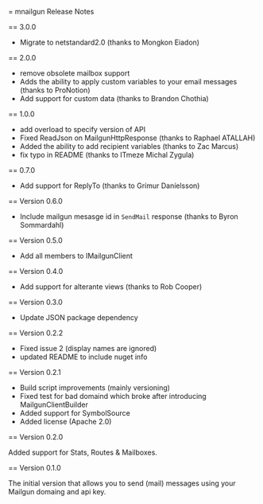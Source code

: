 = mnailgun Release Notes

== 3.0.0

- Migrate to netstandard2.0 (thanks to Mongkon Eiadon)

== 2.0.0

- remove obsolete mailbox support
- Adds the ability to apply custom variables to your email messages (thanks to ProNotion)
- Add support for custom data (thanks to Brandon Chothia)


== 1.0.0

- add overload to specify version of API
- Fixed ReadJson on MailgunHttpResponse (thanks to Raphael ATALLAH)
- Added the ability to add recipient variables (thanks to Zac Marcus)
- fix typo in README (thanks to ITmeze Michal Zygula)

== 0.7.0

- Add support for ReplyTo (thanks to Grímur Daníelsson)

== Version 0.6.0

- Include mailgun mesasge id in `SendMail` response (thanks to Byron Sommardahl)

== Version 0.5.0

- Add all members to IMailgunClient

== Version 0.4.0

- Add support for alterante views (thanks to Rob Cooper)

== Version 0.3.0

- Update JSON package dependency

== Version 0.2.2

- Fixed issue 2 (display names are ignored)
- updated README to include nuget info

== Version 0.2.1

- Build script improvements (mainly versioning)
- Fixed test for bad domaind which broke after introducing MailgunClientBuilder
- Added support for SymbolSource
- Added license (Apache 2.0)

== Version 0.2.0

Added support for Stats, Routes & Mailboxes.

== Version 0.1.0

The initial version that allows you to send (mail) messages using your Mailgun domaing and api key.
